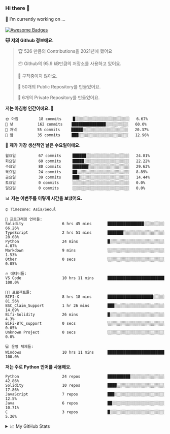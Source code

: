 ### Hi there 👋 
🔭 I’m currently working on ... </br></br>
[![Awesome Badges](https://img.shields.io/badge/Introduce-EN-green.svg)](https://github.com/tlatkdgus1/tlatkdgus1/blob/main/README.md.en)

<!--START_SECTION:waka-->
**🐱 저의 Github 정보에요.** 

> 🏆 526 만큼의 Contributions을 2021년에 했어요
 > 
> 📦 Github의 95.9 kB만큼의 저장소를 사용하고 있어요. 
 > 
> 🚫 구직중이지 않아요.
 > 
> 📜 50개의 Public Repository를 만들었어요. 
 > 
> 🔑 6개의 Private Repository를 만들었어요.  

**저는 아침형 인간이에요. 🐤** 

```text
🌞 아침         18 commits     █░░░░░░░░░░░░░░░░░░░░░░░░   6.67% 
🌆 낮　         162 commits    ███████████████░░░░░░░░░░   60.0% 
🌃 저녁         55 commits     █████░░░░░░░░░░░░░░░░░░░░   20.37% 
🌙 밤　         35 commits     ███░░░░░░░░░░░░░░░░░░░░░░   12.96%

```
📅 **제가 가장 생산적인 날은 수요일이에요.** 

```text
월요일          67 commits     ██████░░░░░░░░░░░░░░░░░░░   24.81% 
화요일          60 commits     █████░░░░░░░░░░░░░░░░░░░░   22.22% 
수요일          80 commits     ███████░░░░░░░░░░░░░░░░░░   29.63% 
목요일          24 commits     ██░░░░░░░░░░░░░░░░░░░░░░░   8.89% 
금요일          39 commits     ███░░░░░░░░░░░░░░░░░░░░░░   14.44% 
토요일          0 commits      ░░░░░░░░░░░░░░░░░░░░░░░░░   0.0% 
일요일          0 commits      ░░░░░░░░░░░░░░░░░░░░░░░░░   0.0%

```


📊 **저는 이번주를 이렇게 시간을 보냈어요.** 

```text
⌚︎ Timezone: Asia/Seoul

💬 프로그래밍 언어들: 
Solidity                 6 hrs 45 mins       ████████████████░░░░░░░░░   66.26% 
TypeScript               2 hrs 51 mins       ███████░░░░░░░░░░░░░░░░░░   28.08% 
Python                   24 mins             █░░░░░░░░░░░░░░░░░░░░░░░░   4.07% 
Markdown                 9 mins              ░░░░░░░░░░░░░░░░░░░░░░░░░   1.53% 
Other                    0 secs              ░░░░░░░░░░░░░░░░░░░░░░░░░   0.05%

🔥 에디터들: 
VS Code                  10 hrs 11 mins      █████████████████████████   100.0%

🐱‍💻 프로젝트들: 
BIFI-X                   8 hrs 18 mins       ████████████████████░░░░░   81.56% 
BSC_Claim_Support        1 hr 26 mins        ███░░░░░░░░░░░░░░░░░░░░░░   14.09% 
Bifi-Solidity            26 mins             █░░░░░░░░░░░░░░░░░░░░░░░░   4.3% 
BiFi-BTC_support         0 secs              ░░░░░░░░░░░░░░░░░░░░░░░░░   0.05% 
Unknown Project          0 secs              ░░░░░░░░░░░░░░░░░░░░░░░░░   0.0%

💻 운영 체제들: 
Windows                  10 hrs 11 mins      █████████████████████████   100.0%

```

**저는 주로 Python 언어를 사용해요.** 

```text
Python                   24 repos            ██████████░░░░░░░░░░░░░░░   42.86% 
Solidity                 10 repos            ████░░░░░░░░░░░░░░░░░░░░░   17.86% 
JavaScript               7 repos             ███░░░░░░░░░░░░░░░░░░░░░░   12.5% 
Java                     6 repos             ██░░░░░░░░░░░░░░░░░░░░░░░   10.71% 
C                        3 repos             █░░░░░░░░░░░░░░░░░░░░░░░░   5.36%

```



<!--END_SECTION:waka-->

<details>
<summary>📈 My GitHub Stats</summary>
<p align="center"> <img src="https://github-readme-stats.vercel.app/api?username=tlatkdgus1&show_icons=true" alt="tlatkdgus1" />
</details>
